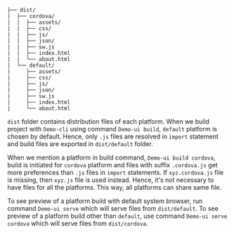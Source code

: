 ```
├── dist/
|  ├── cordova/
|  |  ├── assets/
|  |  ├── css/
|  |  ├── js/
|  |  ├── json/
|  |  ├── sw.js
|  |  ├── index.html
|  |  └── about.html
|  └── default/
|     ├── assets/
|     ├── css/
|     ├── js/
|     ├── json/
|     ├── sw.js
|     ├── index.html
|     └── about.html
```

`dist` folder contains distribution files of each platform. When we build project with `Demo-cli` using command `Demo-ui build`, `default` platform is chosen by default. Hence, only `.js` files are resolved in `import` statement and build files are exported in `dist/default` folder.

When we mention a platform in build command, `Demo-ui build cordova`, build is initiated for `cordova` platform and files with suffix `.cordova.js` get more preferences than `.js` files in `import` statements. If `xyz.cordova.js` file is missing, then `xyz.js` file is used instead. Hence, it's not necessary to have files for all the platforms. This way, all platforms can share same file.

To see preview of a platform build with default system browser, run command `Demo-ui serve` which will serve files from `dist/default`. To see preview of a platform build other than `default`, use command `Demo-ui serve cordova` which will serve files from `dist/cordova`.
